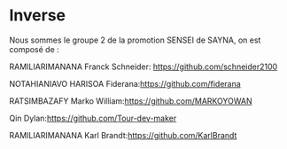 # Inverse

Nous sommes le groupe 2 de la promotion SENSEI de SAYNA, on est composé de :

  RAMILIARIMANANA Franck Schneider: https://github.com/schneider2100 
  
  NOTAHIANIAVO HARISOA Fiderana:https://github.com/fiderana
  
  RATSIMBAZAFY Marko William:https://github.com/MARKOYOWAN
  
  Qin Dylan:https://github.com/Tour-dev-maker
  
  RAMILIARIMANANA Karl Brandt:https://github.com/KarlBrandt
